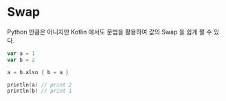 # Swap

Python 만큼은 아니지만 Kotlin 에서도 문법을 활용하여 값의 Swap 을 쉽게 짤 수 있다.

```kotlin
var a = 1
var b = 2

a = b.also { b = a }

println(a) // print 2
println(b) // print 1
```
